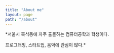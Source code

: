 ```yaml
---
title: "About me"
layout: page
path: "/about"
---
```


*서울시 흑석동에 자주 출몰하는 컴퓨터공학과 학생이다.

프로그래밍, 스타트업, 음악에 관심이 많다.*
